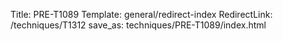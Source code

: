 Title: PRE-T1089
Template: general/redirect-index
RedirectLink: /techniques/T1312
save_as: techniques/PRE-T1089/index.html